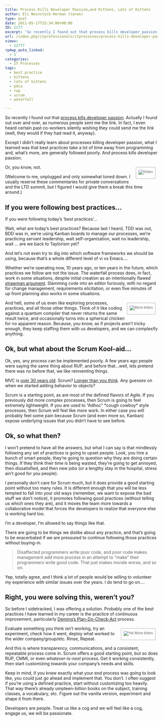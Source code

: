 ```yaml
---
title: Process Kills Developer Passion…and Kittens, Lots of Kittens
author: Eli Weinstock-Herman (tarwn)
type: post
date: 2011-05-17T15:34:00+00:00
ID: 1177
excerpt: 'So recently I found out that process kills developer passion. Actually I found out over and over, as numerous people sent me the link. In fact, I even heard certain past co-workers silently wishing they could send me the link (well, they would if they h&hellip;'
url: /index.php/itprofessionals/itprocesses/process-kills-developer-passion-and-kittens/
views:
  - 12777
rp4wp_auto_linked:
  - 1
categories:
  - IT Processes
tags:
  - best practice
  - kittens
  - lots of kittens
  - pdca
  - rup
  - scrum
  - waterfall

---
```

So recently I found out that [process kills developer passion][1]. Actually I found out over and over, as numerous people sent me the link. In fact, I even heard certain past co-workers silently wishing they could send me the link (well, they would if they had read it, anyway).

Except I didn&#8217;t really learn about processes killing developer passion, what I learned was that best practices take a lot of time away from programming and, what&#8217;s more, are generally followed poorly. And process kills developer passion.

<div style="border: 1px solid #AAAAAA; float: right; font-size: 80%; color: #666666; text-align: center; padding: 8px; margin: 8px;">
  <img src="http://tiernok.com/trent/2003_12_13_14.gif" alt="Kitten" style="padding-bottom: 5px; max-width: 250px;" />
</div>

Or, you know, not.

(Welcome to me, unplugged and only somewhat toned down. I usually reserve these commentaries for private conversations and the LTD summit, but I figured I would give them a break this time around.)

## If you were following best practices&#8230;

If you were following today&#8217;s &#8216;best practices&#8217;&#8230;

Wait, what are today&#8217;s best practices? Because last I heard, TDD was out, BDD was in, we&#8217;re using Kanban boards to manage our processes, we&#8217;re practicing servant leadership, wait self-organization, wait no leadership, wait &#8230; are we back to Taylorism yet?

And let&#8217;s not even try to dig into which software frameworks we should be using, because that&#8217;s a whole different level of vi vs Emacs&#8230;.

Whether we&#8217;re operating now, 10 years ago, or ten years in the future, which practices we follow are not the issue. The waterfall process does, in fact, work in some situations, despite initial creation as an intentionally flawed [strawman argument][2]. Slamming code into an editor furiously, with no regard for change management, requirements elicitation, or even five minutes of up front planning also works in some situations.

<div style="border: 1px solid #AAAAAA; float: right; font-size: 80%; color: #666666; text-align: center; padding: 8px; margin: 8px;">
  <img src="http://tiernok.com/trent/2004_01_19_20.gif" alt="More kitten" style="padding-bottom: 5px; max-width: 250px;" />
</div>

And hell, some of us even like exploring processes, practices, and all those other things. Think of it like coding against a quantum compiler that never returns the same result twice, and occasionally turns into a spherical chicken for no apparent reason. Because, you know, as if projects aren&#8217;t tricky enough, they keep staffing them with us developers, and we can complexify anything.

## Ok, but what about the Scrum Kool-aid&#8230;

Ok, yes, any process can be implemented poorly. A few years ago people were saying the same thing about RUP, and before that&#8230;well, lets pretend there was no before that, we like reinventing things. 

MVC is [over 30 years old][3]. Scrum? [Longer than you think][4]. Any guesses on when we started adding behavior to objects?

Scrum is a starting point, as are most of the defined flavors of Agile. If you previously did more complex processes, then Scrum is going to feel extremely lightweight. If you are used to &#8220;Adhoc&#8221; \*cough cowboy\* style processes, then Scrum will feel like more work. In either case you will probably feel some pain because Scrum (and even more so, Kanban) expose underlying issues that you didn&#8217;t have to see before.

## Ok, so what then?

I won&#8217;t pretend to have all the answers, but what I can say is that mindlessly following any set of practices is going to upset people. Look, you hire a bunch of smart people, they&#8217;re going to question why they are doing certain things. If they think their time is being wasted, they&#8217;re going to get annoyed, then dissatisfied, and then new jobs (or a lengthy stay in the hospital, stress ain&#8217;t good for you people).

I personally don&#8217;t care for Scrum much, but it does provide a good starting point without too many rules. It is different enough that you will be less tempted to fall into your old ways (remember, we want to expose the bad stuff we don&#8217;t notice), it promotes following good practices (without telling us which ones they are), and it moves the team more towards a collaborative model that forces the developers to realize that everyone else is working hard too.

I&#8217;m a developer, I&#8217;m allowed to say things like that.

There are going to be things we dislike about any practice, and that&#8217;s going to be exacerbated if we are pressured to continue following those practices without buying-in. 

> Disaffected programmers write poor code, and poor code makes management add more process in an attempt to &#8220;make&#8221; their programmers write good code. That just makes morale worse, and so on.

Yep, totally agree, and I think a lot of people would be willing to volunteer my experience with similar issues over the years. I do tend to go on&#8230;.

## Right, you were solving this, weren&#8217;t you?

So before I sidetracked, I was offering a solution. Probably one of the best practices I have learned in my career is the practice of continuous improvement, particularly [Deming&#8217;s Plan-Do-Check-Act][5] process.

<div style="border: 1px solid #AAAAAA; float: right; font-size: 80%; color: #666666; text-align: center; padding: 8px; margin: 8px;">
  <img src="http://tiernok.com/trent/2004_02_17_25.jpg" alt="Yet More kitten" style="padding-bottom: 5px; max-width: 250px;" />
</div>

Evaluate something you think isn&#8217;t working, try an experiment, check how it went, deploy what worked to the wider company/group/etc. Rinse, Repeat.

And this is where transparency, communications, and a consistent, repeatable process come in. Scrum offers a good starting point, but so does RUP, CMMI, or even _whatever-is-next_ process. Get it working consistently, then start customizing towards your company&#8217;s needs and skills.

Keep in mind, if you knew exactly what your end process was going to look like, you could just go ahead and implement that. You don&#8217;t. I often suggest if you&#8217;re using a defined practice, start without customizing too heavily. That way there&#8217;s already umpteen-billion books on the subject, training classes, a vocabulary, etc. Figure out the vanilla version, experiment and shape it from there.

Developers are people. Treat us like a cog and we will feel like a cog, engage us, we will be passionate.

 [1]: http://radar.oreilly.com/2011/05/process-kills-developer-passion.html
 [2]: http://en.wikipedia.org/wiki/Waterfall_model "Waterfall Model at Wikipedia"
 [3]: http://c2.com/cgi/wiki?ModelViewControllerHistory "More info on MVC"
 [4]: http://scrum.jeffsutherland.com/2010/08/mike-beedle-on-early-history-of-scrum.html "Early history of scrum"
 [5]: http://en.wikipedia.org/wiki/PDCA "PDCA at Wikipedia"